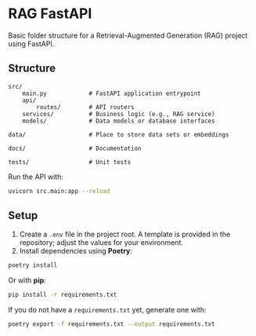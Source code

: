 # RAG FastAPI

Basic folder structure for a Retrieval-Augmented Generation (RAG) project using FastAPI.

## Structure

```
src/
    main.py            # FastAPI application entrypoint
    api/
        routes/        # API routers
    services/          # Business logic (e.g., RAG service)
    models/            # Data models or database interfaces

data/                  # Place to store data sets or embeddings

docs/                  # Documentation

tests/                 # Unit tests
```

Run the API with:

```bash
uvicorn src.main:app --reload
```

## Setup

1. Create a `.env` file in the project root. A template is provided in the repository; adjust the values for your environment.
2. Install dependencies using **Poetry**:

```bash
poetry install
```

   Or with **pip**:

```bash
pip install -r requirements.txt
```
If you do not have a `requirements.txt` yet, generate one with:

```bash
poetry export -f requirements.txt --output requirements.txt
```
